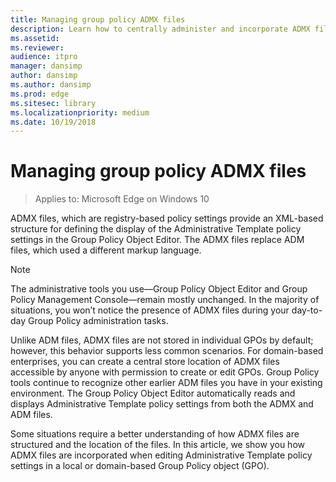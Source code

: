 ```yaml
---
title: Managing group policy ADMX files
description: Learn how to centrally administer and incorporate ADMX files when editing the administrative template policy settings inside a local or domain-based Group Policy object.
ms.assetid: 
ms.reviewer: 
audience: itpro
manager: dansimp
author: dansimp
ms.author: dansimp
ms.prod: edge
ms.sitesec: library
ms.localizationpriority: medium
ms.date: 10/19/2018
---
```


# Managing group policy ADMX files

>Applies to: Microsoft Edge on Windows 10

ADMX files, which are registry-based policy settings provide an XML-based structure for defining the display of the Administrative Template policy settings in the Group Policy Object Editor. The ADMX files replace ADM files, which used a different markup language. 

>[!NOTE] 
>The administrative tools you use—Group Policy Object Editor and Group Policy Management Console—remain mostly unchanged. In the majority of situations, you won’t notice the presence of ADMX files during your day-to-day Group Policy administration tasks. 

Unlike ADM files, ADMX files are not stored in individual GPOs by default; however, this behavior supports less common scenarios. For domain-based enterprises, you can create a central store location of ADMX files accessible by anyone with permission to create or edit GPOs. Group Policy tools continue to recognize other earlier ADM files you have in your existing environment. The Group Policy Object Editor automatically reads and displays Administrative Template policy settings from both the ADMX and ADM files.

Some situations require a better understanding of how ADMX files are structured and the location of the files. In this article, we show you how ADMX files are incorporated when editing Administrative Template policy settings in a local or domain-based Group Policy object (GPO). 
